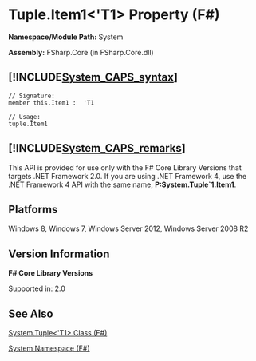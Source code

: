 # Tuple.Item1<'T1> Property (F#)

**Namespace/Module Path:** System

**Assembly:** FSharp.Core (in FSharp.Core.dll)


## [!INCLUDE[System_CAPS_syntax](//System/Token/System_CAPS_syntax_md.md)]

```
// Signature:
member this.Item1 :  'T1

// Usage:
tuple.Item1
```

## [!INCLUDE[System_CAPS_remarks](//System/Token/System_CAPS_remarks_md.md)]
This API is provided for use only with the F# Core Library Versions that targets .NET Framework 2.0. If you are using .NET Framework 4, use the .NET Framework 4 API with the same name, **P:System.Tuple&#96;1.Item1**.


## Platforms
Windows 8, Windows 7, Windows Server 2012, Windows Server 2008 R2


## Version Information
**F# Core Library Versions**

Supported in: 2.0




## See Also
[System.Tuple&#60;'T1&#62; Class &#40;F&#35;&#41;](System.Tuple%3C%27T1%3E+Class+28%F%2329%.md)

[System Namespace &#40;F&#35;&#41;](System+Namespace+28%F%2329%.md)

